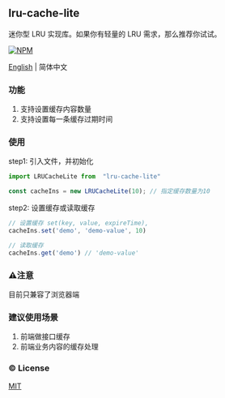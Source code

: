 ## lru-cache-lite

迷你型 LRU 实现库。如果你有轻量的 LRU 需求，那么推荐你试试。

[![NPM][npm-version-image]][npm-version-url]

[npm-version-image]: https://img.shields.io/npm/v/plk-api2ts.svg?style=flat-square
[npm-version-url]: https://www.npmjs.com/package/lru-cache-lite

[English](./README.md) | 简体中文

### 功能

1. 支持设置缓存内容数量
2. 支持设置每一条缓存过期时间

### 使用

step1: 引入文件，并初始化

```javascript
import LRUCacheLite from  "lru-cache-lite"

const cacheIns = new LRUCacheLite(10); // 指定缓存数量为10
```

step2: 设置缓存或读取缓存

```javascript
// 设置缓存 set(key, value, expireTime), 
cacheIns.set('demo', 'demo-value', 10)

// 读取缓存
cacheIns.get('demo') // 'demo-value'
```

### ⚠️注意

目前只兼容了浏览器端

### 建议使用场景

1. 前端做接口缓存
2. 前端业务内容的缓存处理


### :copyright: License

[MIT](http://opensource.org/licenses/MIT)
